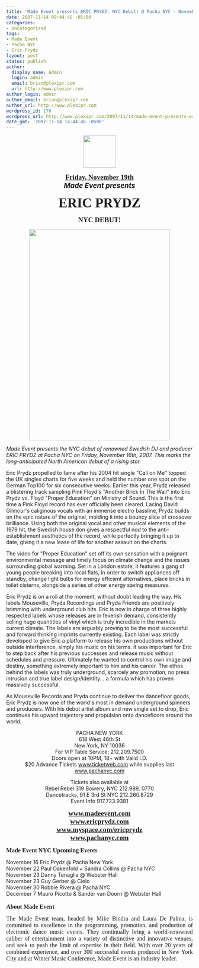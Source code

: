 ```yaml
---
title: 'Made Event presents ERIC PRYDZ: NYC Debut! @ Pacha NYC - November 16th'
date: 2007-11-14 09:44:46 -05:00
categories:
- Uncategorized
tags:
- Made Event
- Pacha NYC
- Eric Prydz
layout: post
status: publish
author:
  display_name: Admin
  login: admin
  email: brian@plexipr.com
  url: http://www.plexipr.com
author_login: admin
author_email: brian@plexipr.com
author_url: http://www.plexipr.com
wordpress_id: 170
wordpress_url: http://www.plexipr.com/2007/11/14/made-event-presents-eric-prydz-nyc-debut-pacha-nyc-november-16th/
date_gmt: '2007-11-14 14:44:46 -0500'
---
```


<p style="text-align: center" align="center"><img src="http://www.madeevent.com/images/made_logo.gif" height="87" width="88" /></p>
<p style="text-align: center" align="center"><strong><u><font face="Times New Roman" size="4"><span style="font-size: 14pt; font-weight: bold">Friday, November 19th</span></font></u></strong><font size="4"><span style="font-size: 14pt"><br />
<strong><em><span style="font-weight: bold; font-style: italic">Made Event presents</span></em></strong><em><span style="font-style: italic"> </span></em></span></font></p>
<p style="text-align: center" align="center"><span><strong><font face="Times New Roman" size="6"><span style="font-size: 27pt">ERIC PRYDZ</span></font></strong></span></p>
<p style="text-align: center" align="center"><span><strong><font face="Times New Roman" size="4"><span style="font-size: 14pt">NYC DEBUT!</span></font></strong></span></p>
<p style="text-align: center" align="center"><span><strong><font face="Times New Roman" size="4"><span style="font-size: 14pt"> </span></font></strong></span></p>
<p style="text-align: center" align="center"><img src="http://www.madeevent.com/images/full/111607_left.jpg" height="570" width="380" /></p>
<p><em>Made Event presents the NYC debut of renowned Swedish DJ and producer ERIC PRYDZ at Pacha NYC on Friday, November 16th, 2007. This marks the long-anticipated North American debut of a rising star.</em></p>
<p>Eric Prydz propelled to fame after his 2004 hit single "Call on Me" topped the UK singles charts for five weeks and held the number one spot on the German Top100 for six consecutive weeks. Earlier this year, Prydz released a blistering track sampling Pink Floyd's "Another Brick In The Wall" into Eric Prydz vs. Floyd "Proper Education" on Ministry of Sound. This is the first time a Pink Floyd record has ever officially been cleared. Lacing David Gilmour's caliginous vocals with an immense electro bassline, Prydz builds on the epic nature of the original, molding it into a bouncy slice of crossover brilliance. Using both the original vocal and other musical elements of the 1979 hit, the Swedish house don gives a respectful nod to the anti-establishment aesthetics of the record, while perfectly bringing it up to date, giving it a new lease of life for another assault on the charts.</p>
<p>The video for "Proper Education" set off its own sensation with a poignant environmental message and timely focus on climate change and the issues surrounding global warming. Set in a London estate, it features a gang of young people breaking into local flats, in order to switch appliances off standby, change light bulbs for energy efficient alternatives, place bricks in toilet cisterns, alongside a series of other energy saving measures.</p>
<p>Eric Prydz is on a roll at the moment, without doubt leading the way. His labels Mouseville, Pryda Recordings and Pryda Friends are positively brimming with underground club hits. Eric is now in charge of three highly respected labels whose releases are in feverish demand, consistently selling huge quantities of vinyl which is truly incredible in the markets current climate. The labels are arguably proving to be the most successful and forward thinking imprints currently existing. Each label was strictly developed to give Eric a platform to release his own productions without outside interference, simply his music on his terms. It was important for Eric to step back after his previous successes and release music without schedules and pressure. Ultimately he wanted to control his own image and destiny, something extremely important to him and his career. The ethos behind the labels was truly underground, scarcely any promotion, no press intrusion and true label design/identity... a formula which has proven massively successful.</p>
<p>As Mouseville Records and Pryda continue to deliver the dancefloor goods, Eric Prydz is now one of the world's most in demand underground spinners and producers. With his debut artist album and new single set to drop, Eric continues his upward trajectory and propulsion onto dancefloors around the world.</p>
<p><strong><em><font><span></span></font></em></strong></p>
<p align="center">PACHA NEW YORK<br />
618 West 46th St<br />
New York, NY 10036<br />
For VIP Table Service: 212.209.7500<br />
Doors open at 10PM, 18+ with Valid I.D.<br />
$20 Advance Tickets <a href="http://www.ticketweb.com">www.ticketweb.com</a> while supplies last<br />
<a href="http://www.pachanyc.com"> www.pachanyc.com</a></p>
<p align="center">Tickets also available at<br />
Rebel Rebel 319 Bowery, NYC 212.989. 0770<br />
Dancetracks, 91 E 3rd St NYC 212.260.8729<br />
Event Info 917.723.9381</p>
<p align="center"><strong><font face="Times New Roman" size="4"><span style="font-size: 14pt; font-weight: bold"><a href="http://www.madeevent.com/">www.madeevent.com</a><br />
<a href="http://www.ericprydz.com">www.ericprydz.com</a><br />
<a href="http://www.myspace.com/ericprydz">www.myspace.com/ericprydz</a><br />
<a href="http://www.pachanyc.com" target="_blank"></a><a href="http://www.pachanyc.com">www.pachanyc.com</a></span></font></strong></p>
<p><strong><a href="http://www.pachanyc.com/" target="_blank"></a></strong></p>
<p style="text-align: center" align="center"><strong><font face="Times New Roman" size="4"><span style="font-size: 14pt; font-weight: bold"> </span></font></strong></p>
<p><font face="Times New Roman" size="3"><span style="font-size: 12pt"></span></font></p>
<p><strong><font face="Times New Roman" size="3"><span style="font-size: 12pt; font-weight: bold">Made Event NYC Upcoming Events</span></font></strong></p>
<p>November 16   Eric Prydz @ Pacha New York<br />
November 22   Paul Oakenfold + Sandra Collins @ Pacha NYC<br />
November 23   Danny Tenaglia @ Webster Hall<br />
November 23   Guy Gerber @ Cielo<br />
November 30   Robbie Rivera @ Pacha NYC<br />
December 7     Mauro Picotto &amp; Sander van Doorn @ Webster Hall<br />
<strong><font face="Times New Roman" size="3"><span style="font-size: 12pt; font-weight: bold"><br />
About Made Event</span></font></strong></p>
<p style="text-align: justify"><font face="Times New Roman" size="3"><span style="font-size: 12pt">The Made Event team, headed by Mike Bindra and Laura De Palma, is committed to excellence in the programming, promotion, and production of electronic dance music events. They continually bring a world-renowned caliber of entertainment into a variety of distinctive and innovative venues, and seek to push the limit of expertise in their field. With over 20 years of combined experience, and over 300 successful events produced in New York City and at Winter Music Conference, Made Event is an industry leader.</span></font></p>
